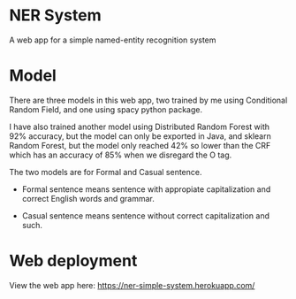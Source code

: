 # NER System

A web app for a simple named-entity recognition system

# Model

There are three models in this web app, two trained by me using Conditional Random Field, and one using spacy python package.

I have also trained another model using Distributed Random Forest with 92% accuracy, but the model can only be exported in Java, and sklearn Random Forest, but the model only reached 42% so lower than the CRF which has an accuracy of 85% when we disregard the O tag.

The two models are for Formal and Casual sentence. 

- Formal sentence means sentence with appropiate capitalization and correct English words and grammar.

- Casual sentence means sentence without correct capitalization and such.

# Web deployment

View the web app here: https://ner-simple-system.herokuapp.com/
